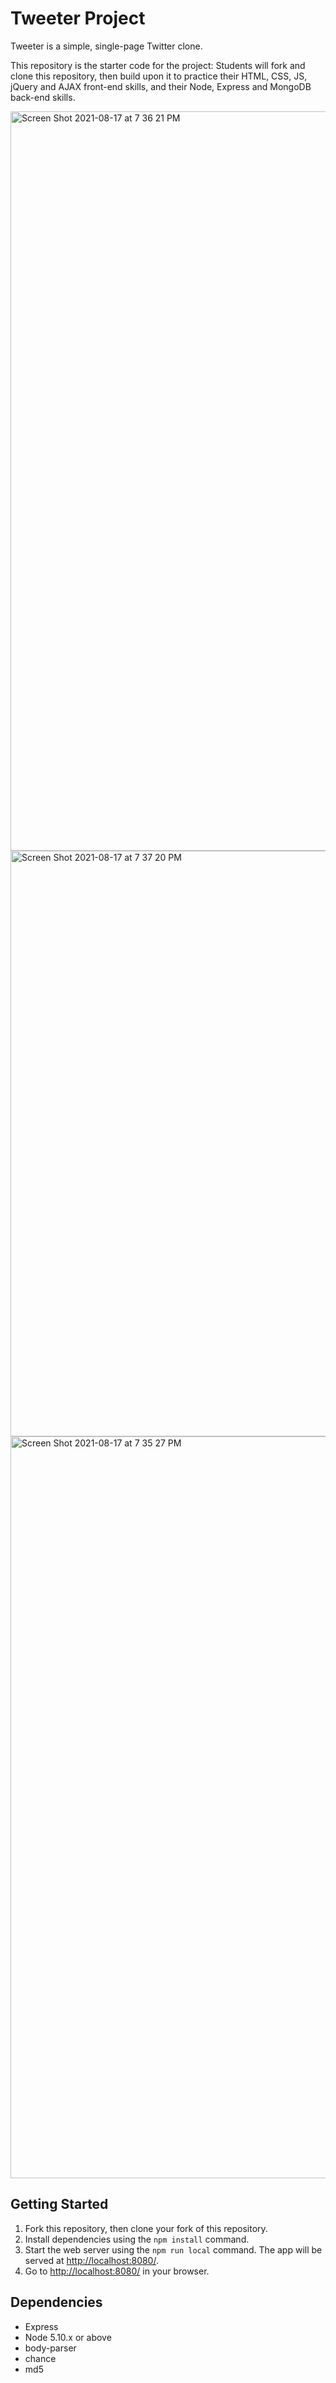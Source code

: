 # Tweeter Project

Tweeter is a simple, single-page Twitter clone.

This repository is the starter code for the project: Students will fork and clone this repository, then build upon it to practice their HTML, CSS, JS, jQuery and AJAX front-end skills, and their Node, Express and MongoDB back-end skills.

<img width="1183" alt="Screen Shot 2021-08-17 at 7 36 21 PM" src="https://user-images.githubusercontent.com/84039331/129823293-20184fac-9580-4726-9c67-262c37b63cba.png">

<img width="937" alt="Screen Shot 2021-08-17 at 7 37 20 PM" src="https://user-images.githubusercontent.com/84039331/129823312-bd9a35b6-ad2d-4bd3-9034-7a17edf57a8c.png">

<img width="1187" alt="Screen Shot 2021-08-17 at 7 35 27 PM" src="https://user-images.githubusercontent.com/84039331/129823324-cfa6b172-21b9-4f83-85c2-ac1d9e886b44.png">


## Getting Started

1. Fork this repository, then clone your fork of this repository.
2. Install dependencies using the `npm install` command.
3. Start the web server using the `npm run local` command. The app will be served at <http://localhost:8080/>.
4. Go to <http://localhost:8080/> in your browser.

## Dependencies

- Express
- Node 5.10.x or above
- body-parser
- chance
- md5
